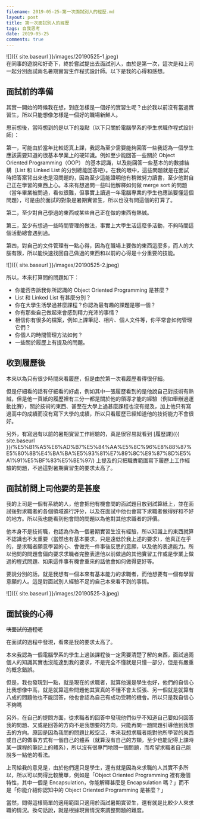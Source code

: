```yaml
---
filename: 2019-05-25-第一次面試別人的經歷.md
layout: post
title: 第一次面試別人的經歷
tags: 自我思考
date: 2019-05-25
comments: true
---
```


![]({{ site.baseurl }}/images/20190525-1.jpeg)  
在同事的遊說和好奇下，終於嘗試提出去面試別人，由於是第一次，這次是和上司一起分別面試兩名暑期實習生作程式設計師。以下是我的心得和感想。

## 面試前的準備

其實一開始的時候我在想，到底怎樣是一個好的實習生呢？由於我以前沒有當過實習生，所以只能想像怎樣是一個好的職場新鮮人。

思前想後，當時想到的是以下的幾點（以下只關於電腦學系的學生求職作程式設計師）：

第一，可能由於當年比較認真上課，我認為至少需要能夠回答一些我認為一個學生應該需要知道的很基本學業上的硬知識。例如至少能回答一些關於 Object Oriented Programming（OOP） 的基本認識，以及能回答一些基本的的數據結構（List 和 Linked List 的分別總能回答吧）。在我的眼中，這些問題就是在面試時把答案背出來也是沒問題的，因為至少這能證明他有稍微努力讀書，至少他對自己正在學習的東西上心。本來有想過問一些叫他解釋如何做 merge sort 的問題（當年畢業被問過，看似很難，但事實上讀過一年電腦專業的學生也應該要懂這個問題），可是由於面試的對象是暑期實習生，所以也沒有問這個的打算了。

第二，至少對自己學過的東西或某些自己正在做的東西有熱誠。

第三，至少有想過一些時間管理的做法，事實上大學生活這麼多活動，不夠時間這個活動總會遇到過。

第四，對自己的文件管理有一點心得，因為在職場上要做的東西這麼多，而人的大腦有限，所以能快速找回自己做過的東西和以前的心得是十分重要的技能。

![]({{ site.baseurl }}/images/20190525-2.jpeg)

所以，本來打算問的問題如下：

* 你能否告訴我你所認識的 Object Oriented Programming 是甚麼？
* List 和 Linked List 有甚麼分別？
* 你在大學生活學過甚麼課程？你認為最有趣的課題是哪一個？
* 你有那些自己做起來會感到精力充沛的事情？
* 相信你有很多的檔案，例如上課筆記、相片、個人文件等，你平常會如何管理它們？
* 你個人的時間管理方法如何？
* 一些關於履歷上有提及的問題。


## 收到履歷後

本來以為只有很少時間來看履歷，但是由於第一次看履歷看得很仔細。

但是仔細看的話有仔細看的好處，例如其中一張履歷看到的是他說自己對技術有熱誠，但是他一頁紙的履歷裡有三分一都是關於他的領導才能的經驗（例如舉辦過運動比賽），關於技術的東西、甚至在大學上過甚麼課程也沒有提及，加上他只有寫過高中的成績而沒有寫下大學的成績，所以只看履歷已經知道他的技術能力不會很好。

另外，有寫過有以前的暑期實習工作經驗的，真是很容易就看到 [履歷課]({{ site.baseurl }}/%E5%B1%A5%E6%AD%B7%E5%84%AA%E5%8C%96%E8%88%87%E5%80%8B%E4%BA%BA%E5%93%81%E7%89%8C%E9%87%8D%E5%A1%91%E5%BF%83%E5%BE%97/) 上提及的只把職責範圍寫下履歷上工作經驗的問題，不過這對暑期實習生的要求太高了。

## 面試前問上司他要的是甚麼

我的上司是一個有系統的人，他會把他有機會問的面試題目放到試算紙上，並在面試後對求職者的各個領域進行評分，以及在面試中他也會寫下求職者做得好和不好的地方。所以我也能看到他會問的問題以為他對其他求職者的評價。

他本身不是技術職，也認為作為一個暑期實習生沒有經驗，所以知識上的東西就算不認識也不太重要（當然也有基本要求，只是遠低於我上述的要求），他真正在乎的，是求職者願意學習的心、會做完一件事後反思的意願，以及他的表達能力。所以他問的問題會偏向要求求職者完整表達他以前做過的其他實習工作或是學業上做過的程式問題、如果這件事有機會重來的話他會如何做得更好等。

要說分別的話，就是我想有一個本來有基本能力的求職者，而他想要有一個有學習意願的人。這是對面試別人經驗不足的自己本來看不到的事情。

![]({{ site.baseurl }}/images/20190525-3.jpeg)

## 面試後的心得

~~咦面試的過程呢~~

在面試的過程中發現，看來是我的要求太高了。

本來我認為一個電腦學系的學生上過該課程後一定需要清楚了解的東西，面試過兩個人的知識其實也沒能達到我的要求，不是完全不懂就是只懂一部分，但是有嚴重的概念錯誤。

但是，我也發現到一點，就是現在的求職者，就算他還是學生也好，他們的自信心比我想像中高，就是就算這些問題他其實真的不懂不會太慌張、另一個就是就算有八成的問題他也不能回答，他也會認為自己有成功受聘的機會。所以只是我自信心不夠嗎

另外，在自己的提問方面，從求職者的回答中發現他們似乎不知道自己要如何回答我的問題、又或是回答的方向不是我想要的方向，只能再問一題問題引導他到我想去的方向。原因是因為我問的問題比較空泛，本來我想求職者能對他所學習的東西或自己的做事方式有一個自己的體系（就算沒有自己的方類，至少也能記得上課時某一課程的筆記上的體系），所以沒有很專門地問一個問題，而希望求職者自己能說多一點他的看法。

上司給我的意見是，由於他們還只是學生，還有就是因為來求職的人其實不多所以，所以可以問得比較簡單，例如是「Object Oriented Programming 裡有幾個特性，其中一個是 Encapsulation，你能解釋甚麼是 Encapsulation 嗎？」而不是「你能介紹你認知中的 Object Oriented Programming 是甚麼？」

當然，問得這樣簡單的適用範圍只適用於面試暑期實習生，還有就是比較少人來求職的情況。換句話說，就是根據現實情況來調整問題的難度。
